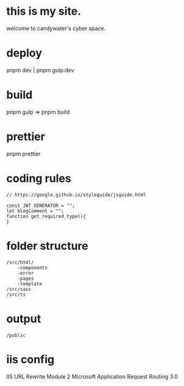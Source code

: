 # this is my site.

welcome to candywater's cyber space.

# deploy

pnpm dev | pnpm gulp:dev

# build

pnpm gulp => pnpm build

# prettier

pnpm prettier

# coding rules

```
// https://google.github.io/styleguide/jsguide.html

const JWT_GENERATOR = "";
let blogComment = "";
function get_required_type(){
}

```

# folder structure

```
/src/html/
    -components
    -error
    -pages
    -template
/src/sass
/src/ts
```

# output

```
/public
```

# iis config

IIS URL Rewrite Module 2
Microsoft Application Request Routing 3.0